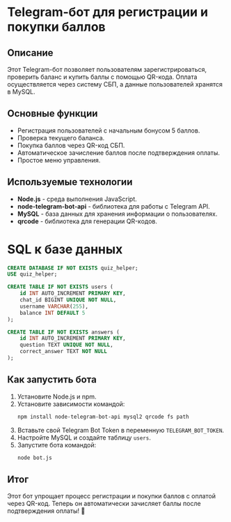# Telegram-бот для регистрации и покупки баллов

## Описание
Этот Telegram-бот позволяет пользователям зарегистрироваться, проверить баланс и купить баллы с помощью QR-кода. Оплата осуществляется через систему СБП, а данные пользователей хранятся в MySQL.

## Основные функции
- Регистрация пользователей с начальным бонусом 5 баллов.
- Проверка текущего баланса.
- Покупка баллов через QR-код СБП.
- Автоматическое зачисление баллов после подтверждения оплаты.
- Простое меню управления.

## Используемые технологии
- **Node.js** - среда выполнения JavaScript.
- **node-telegram-bot-api** - библиотека для работы с Telegram API.
- **MySQL** - база данных для хранения информации о пользователях.
- **qrcode** - библиотека для генерации QR-кодов.

# SQL к базе данных
```sql
CREATE DATABASE IF NOT EXISTS quiz_helper;
USE quiz_helper;

CREATE TABLE IF NOT EXISTS users (
    id INT AUTO_INCREMENT PRIMARY KEY,
    chat_id BIGINT UNIQUE NOT NULL,
    username VARCHAR(255),
    balance INT DEFAULT 5
);

CREATE TABLE IF NOT EXISTS answers (
    id INT AUTO_INCREMENT PRIMARY KEY,
    question TEXT UNIQUE NOT NULL,
    correct_answer TEXT NOT NULL
);
```

## Как запустить бота
1. Установите Node.js и npm.
2. Установите зависимости командой:
   ```sh
   npm install node-telegram-bot-api mysql2 qrcode fs path
   ```
3. Вставьте свой Telegram Bot Token в переменную `TELEGRAM_BOT_TOKEN`.
4. Настройте MySQL и создайте таблицу `users`.
5. Запустите бота командой:
   ```sh
   node bot.js
   ```

## Итог
Этот бот упрощает процесс регистрации и покупки баллов с оплатой через QR-код. Теперь он автоматически зачисляет баллы после подтверждения оплаты! 🚀
